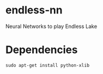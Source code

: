 # endless-nn
Neural Networks to play Endless Lake

# Dependencies
```
sudo apt-get install python-xlib
```